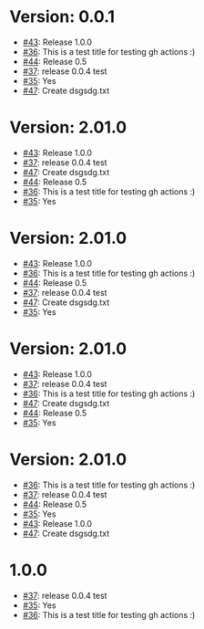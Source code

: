 Version: 0.0.1
==============

* [#43](https://api.github.com/repos/saadmk11/test/issues/43): Release 1.0.0
* [#36](https://api.github.com/repos/saadmk11/test/issues/36): This is a test title for testing gh actions :)
* [#44](https://api.github.com/repos/saadmk11/test/issues/44): Release 0.5
* [#37](https://api.github.com/repos/saadmk11/test/issues/37): release 0.0.4 test
* [#35](https://api.github.com/repos/saadmk11/test/issues/35): Yes
* [#47](https://api.github.com/repos/saadmk11/test/issues/47): Create dsgsdg.txt


Version: 2.01.0
===============

* [#43](https://api.github.com/repos/saadmk11/test/issues/43): Release 1.0.0
* [#37](https://api.github.com/repos/saadmk11/test/issues/37): release 0.0.4 test
* [#47](https://api.github.com/repos/saadmk11/test/issues/47): Create dsgsdg.txt
* [#44](https://api.github.com/repos/saadmk11/test/issues/44): Release 0.5
* [#36](https://api.github.com/repos/saadmk11/test/issues/36): This is a test title for testing gh actions :)
* [#35](https://api.github.com/repos/saadmk11/test/issues/35): Yes


Version: 2.01.0
======

* [#43](https://api.github.com/repos/saadmk11/test/issues/43): Release 1.0.0
* [#36](https://api.github.com/repos/saadmk11/test/issues/36): This is a test title for testing gh actions :)
* [#44](https://api.github.com/repos/saadmk11/test/issues/44): Release 0.5
* [#37](https://api.github.com/repos/saadmk11/test/issues/37): release 0.0.4 test
* [#47](https://api.github.com/repos/saadmk11/test/issues/47): Create dsgsdg.txt
* [#35](https://api.github.com/repos/saadmk11/test/issues/35): Yes


Version: 2.01.0
======

* [#43](https://api.github.com/repos/saadmk11/test/issues/43): Release 1.0.0
* [#37](https://api.github.com/repos/saadmk11/test/issues/37): release 0.0.4 test
* [#36](https://api.github.com/repos/saadmk11/test/issues/36): This is a test title for testing gh actions :)
* [#47](https://api.github.com/repos/saadmk11/test/issues/47): Create dsgsdg.txt
* [#44](https://api.github.com/repos/saadmk11/test/issues/44): Release 0.5
* [#35](https://api.github.com/repos/saadmk11/test/issues/35): Yes


Version: 2.01.0
======

* [#36](https://api.github.com/repos/saadmk11/test/issues/36): This is a test title for testing gh actions :)
* [#37](https://api.github.com/repos/saadmk11/test/issues/37): release 0.0.4 test
* [#44](https://api.github.com/repos/saadmk11/test/issues/44): Release 0.5
* [#35](https://api.github.com/repos/saadmk11/test/issues/35): Yes
* [#43](https://api.github.com/repos/saadmk11/test/issues/43): Release 1.0.0
* [#47](https://api.github.com/repos/saadmk11/test/issues/47): Create dsgsdg.txt


1.0.0
=====
* [#37](https://api.github.com/repos/saadmk11/test/issues/37): release 0.0.4 test
* [#35](https://api.github.com/repos/saadmk11/test/issues/35): Yes
* [#36](https://api.github.com/repos/saadmk11/test/issues/36): This is a test title for testing gh actions :)
